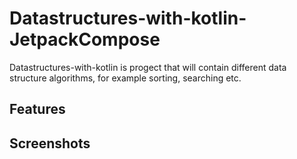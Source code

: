 # Datastructures-with-kotlin- JetpackCompose

Datastructures-with-kotlin is progect that will contain different data structure algorithms, for example sorting, searching etc.

## Features

## Screenshots
